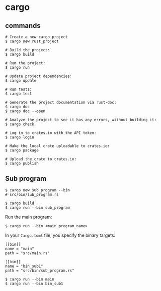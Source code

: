 # cargo

## commands

```
# Create a new cargo project
$ cargo new rust_project

# Build the project:
$ cargo build

# Run the project:
$ cargo run

# Update project dependencies:
$ cargo update

# Run tests:
$ cargo test

# Generate the project documentation via rust-doc:
$ cargo doc
$ cargo doc --open

# Analyze the project to see it has any errors, without building it:
$ cargo check
```

```
# Log in to crates.io with the API token:
$ cargo login

# Make the local crate uploadable to crates.io:
$ cargo package

# Upload the crate to crates.io:
$ cargo publish
```

## Sub program

```
$ cargo new sub_program --bin
# src/bin/sub_program.rs

$ cargo build
$ cargo run --bin sub_program
```

Run the main program:

```
$ cargo run --bin <main_program_name>
```

In your `Cargo.toml` file, you specify the binary targets:

```
[[bin]]
name = "main"
path = "src/main.rs"

[[bin]]
name = "bin_sub1"
path = "src/bin/sub_program.rs"
```

```
$ cargo run --bin main
$ cargo run --bin bin_sub1
```
